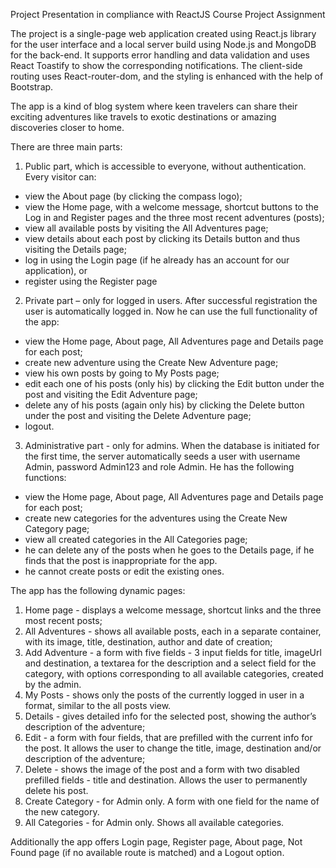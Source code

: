 Project Presentation
in compliance with ReactJS Course Project Assignment

The project is a single-page web application created using React.js library for the user interface and a local server build using Node.js and MongoDB for the back-end. It supports error handling and data validation and uses React Toastify to show the corresponding notifications. The client-side routing uses React-router-dom, and the styling is enhanced with the help of Bootstrap.  

The app is a kind of blog system where keen travelers can share their exciting adventures like travels to exotic destinations or amazing discoveries closer to home.  

There are three main parts:  
1. Public part, which is accessible to everyone, without authentication. Every visitor can:  
- view the About page (by clicking the compass logo); 
- view the Home page, with a welcome message, shortcut buttons to the Log in and Register pages and the three most recent adventures (posts); 
- view all available posts by visiting the All Adventures page; 
- view details about each post by clicking its Details button and thus visiting the Details page; 
- log in using the Login page (if he already has an account for our application), or
- register using the Register page 

2. Private part – only for logged in users. After successful registration the user is automatically logged in.  Now he can use the full functionality of the app: 
- view the Home page, About page, All Adventures page and Details page for each post; 
- create new adventure using the Create New Adventure page; 
- view his own posts by going to My Posts page; 
- edit each one of his posts (only his) by clicking the Edit button under the post and visiting the Edit Adventure page;  
- delete any of his posts (again only his) by clicking the Delete button under the post and visiting the Delete Adventure page; 
- logout. 

3. Administrative part - only for admins. When the database is initiated for the first time, the server automatically seeds a user with username Admin, password Admin123 and role Admin. He has the following functions:  
- view the Home page, About page, All Adventures page and Details page for each post; 
- create new categories for the adventures using the Create New Category page; 
- view all created categories in the All Categories page; 
- he can delete any of the posts when he goes to the Details page, if he finds that the post is inappropriate for the app. 
- he cannot create posts or edit the existing ones.  

The app has the following dynamic pages: 
1. Home page - displays a welcome message, shortcut links and the three most recent posts; 
2. All Adventures - shows all available posts, each in a separate container, with its image, title, destination, author and date of creation; 
3. Add Adventure - a form with five fields - 3 input fields for title, imageUrl and destination, a textarea for the description and a select field for the category, with options corresponding to all available categories, created by the admin.   
4. My Posts - shows only the posts of the currently logged in user in a format, similar to the all posts view.  
5. Details - gives detailed info for the selected post, showing the author’s description of the adventure;
6. Edit - a form with four fields, that are prefilled with the current info for the post. It allows the user to change the title, image, destination and/or description of the adventure;
7. Delete - shows the image of the post and a form with two disabled prefilled fields - title and destination. Allows the user to permanently delete his post.  
8. Create Category - for Admin only. A form with one field for the name of the new category. 
9. All Categories - for Admin only. Shows all available categories. 

Additionally the app offers Login page, Register page, About page, Not Found page (if no available route is matched) and a Logout option. 
